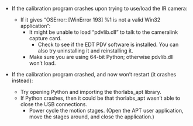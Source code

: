 * If the calibration program crashes upon trying to use/load the IR camera:
  * If it gives “OSError: [WinError 193] %1 is not a valid Win32 application”:
    * It might be unable to load “pdvlib.dll” to talk to the cameralink capture card.
      * Check to see if the EDT PDV software is installed. You can also try uninstalling it and reinstalling it.
    * Make sure you are using 64-bit Python; otherwise pdvlib.dll won’t load.
   
* If the calibration program crashed, and now won’t restart (it crashes instead):
  * Try opening Python and importing the thorlabs_apt library.
  * If Python crashes, then it could be that thorlabs_apt wasn’t able to close the USB connections.
    * Power cycle the motion stages. (Open the APT user application, move the stages around, and close the application.)
